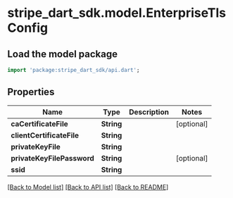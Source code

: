 # stripe_dart_sdk.model.EnterpriseTlsConfig

## Load the model package
```dart
import 'package:stripe_dart_sdk/api.dart';
```

## Properties
Name | Type | Description | Notes
------------ | ------------- | ------------- | -------------
**caCertificateFile** | **String** |  | [optional] 
**clientCertificateFile** | **String** |  | 
**privateKeyFile** | **String** |  | 
**privateKeyFilePassword** | **String** |  | [optional] 
**ssid** | **String** |  | 

[[Back to Model list]](../README.md#documentation-for-models) [[Back to API list]](../README.md#documentation-for-api-endpoints) [[Back to README]](../README.md)


